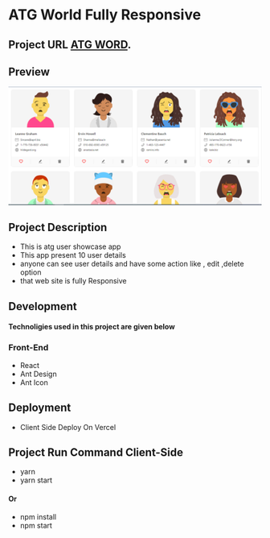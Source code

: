 # ATG World Fully Responsive

## Project URL [ATG WORD](https://user-showcase.vercel.app/).

## Preview

![plot](./src/assets/images/preview.PNG)

## Project Description

- This is atg user showcase app
- This app present 10 user details
- anyone can see user details and have some action like , edit ,delete option
- that web site is fully Responsive

## Development

#### Technoligies used in this project are given below

### Front-End

- React
- Ant Design
- Ant Icon

## Deployment

- Client Side Deploy On Vercel

## Project Run Command Client-Side

- yarn
- yarn start

#### Or

- npm install
- npm start
